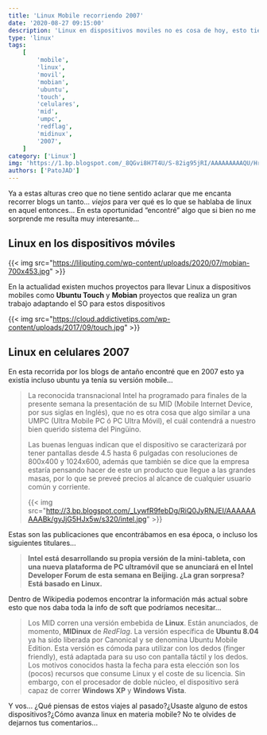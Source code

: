 ```yaml
---
title: 'Linux Mobile recorriendo 2007'
date: '2020-08-27 09:15:00'
description: 'Linux en dispositivos moviles no es cosa de hoy, esto tiene mucho tiempo y queremos ver su estatus en 2007'
type: 'linux'
tags:
    [
        'mobile',
        'linux',
        'movil',
        'mobian',
        'ubuntu',
        'touch',
        'celulares',
        'mid',
        'umpc',
        'redflag',
        'midinux',
        '2007',
    ]
category: ['Linux']
img: 'https://1.bp.blogspot.com/_8QGvi8H7T4U/S-82ig95jRI/AAAAAAAAAQU/HrKte7njkrk/s1600/mid.jpg'
authors: ['PatoJAD']
---
```


Ya a estas alturas creo que no tiene sentido aclarar que me encanta recorrer blogs un tanto… _viejos_ para ver qué es lo que se hablaba de linux en aquel entonces… En esta oportunidad “encontré” algo que si bien no me sorprende me resulta muy interesante…

## Linux en los dispositivos móviles

{{< img src="https://liliputing.com/wp-content/uploads/2020/07/mobian-700x453.jpg" >}}

En la actualidad existen muchos proyectos para llevar Linux a dispositivos mobiles como **Ubuntu Touch** y **Mobian** proyectos que realiza un gran trabajo adaptando el SO para estos dispositivos

{{< img src="https://cloud.addictivetips.com/wp-content/uploads/2017/09/touch.jpg" >}}

## Linux en celulares 2007

En esta recorrida por los blogs de antaño encontré que en 2007 esto ya existía incluso ubuntu ya tenía su versión mobile…

> La reconocida transnacional Intel ha programado para finales de la presente semana la presentación de su MID (Mobile Internet Device, por sus siglas en Inglés), que no es otra cosa que algo similar a una UMPC (Ultra Mobile PC ó PC Ultra Móvil), el cuál contendrá a nuestro bien querido sistema del Pingüino.
>
> Las buenas lenguas indican que el dispositivo se caracterizará por tener pantallas desde 4.5 hasta 6 pulgadas con resoluciones de 800x400 y 1024x600, además que también se dice que la empresa estaría pensando hacer de este un producto que llegue a las grandes masas, por lo que se preveé precios al alcance de cualquier usuario común y corriente.
>
> {{< img src="http://3.bp.blogspot.com/_LywfR9febDg/RiQ0JyRNJEI/AAAAAAAAABk/gyJjG5HJx5w/s320/intel.jpg" >}}

Estas son las publicaciones que encontrábamos en esa época, o incluso los siguientes titulares…

> **Intel está desarrollando su propia versión de la mini-tableta, con una nueva plataforma de PC ultramóvil que se anunciará en el Intel Developer Forum de esta semana en Beijing. ¿La gran sorpresa? Está basado en Linux.**

Dentro de Wikipedia podemos encontrar la información más actual sobre esto que nos daba toda la info de soft que podríamos necesitar…

> Los MID corren una versión embebida de **Linux**. Están anunciados, de momento, **MIDinux** de _RedFlag_. La versión específica de **Ubuntu 8.04** ya ha sido liberada por Canonical y se denomina Ubuntu Mobile Edition. Esta versión es cómoda para utilizar con los dedos (finger friendly), está adaptada para su uso con pantalla táctil y los dedos. Los motivos conocidos hasta la fecha para esta elección son los (pocos) recursos que consume Linux y el coste de su licencia. Sin embargo, con el procesador de doble núcleo, el dispositivo será capaz de correr **Windows XP** y **Windows Vista**.

Y vos... ¿Qué piensas de estos viajes al pasado?¿Usaste alguno de estos dispositivos?¿Cómo avanza linux en materia mobile? No te olvides de dejarnos tus comentarios...

